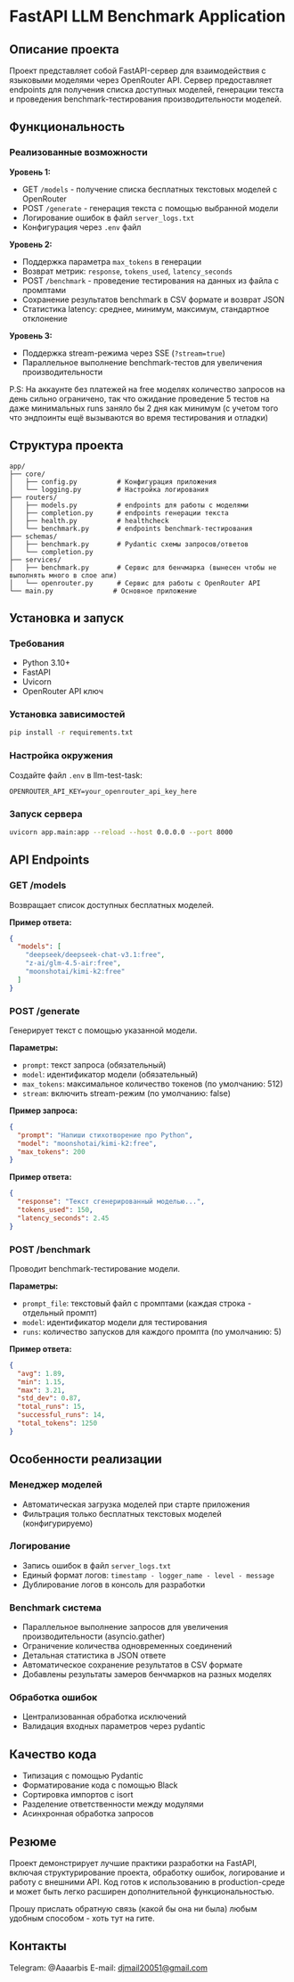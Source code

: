 # FastAPI LLM Benchmark Application

## Описание проекта

Проект представляет собой FastAPI-сервер для взаимодействия с языковыми моделями через OpenRouter API. Сервер предоставляет endpoints для получения списка доступных моделей, генерации текста и проведения benchmark-тестирования производительности моделей.

## Функциональность

### Реализованные возможности

**Уровень 1:**
- GET `/models` - получение списка бесплатных текстовых моделей с OpenRouter
- POST `/generate` - генерация текста с помощью выбранной модели
- Логирование ошибок в файл `server_logs.txt`
- Конфигурация через `.env` файл

**Уровень 2:**
- Поддержка параметра `max_tokens` в генерации
- Возврат метрик: `response`, `tokens_used`, `latency_seconds`
- POST `/benchmark` - проведение тестирования на данных из файла с промптами
- Сохранение результатов benchmark в CSV формате и возврат JSON
- Статистика latency: среднее, минимум, максимум, стандартное отклонение

**Уровень 3:**
- Поддержка stream-режима через SSE (`?stream=true`)
- Параллельное выполнение benchmark-тестов для увеличения производительности

P.S: На аккаунте без платежей на free моделях количество запросов на день сильно ограничено,
так что ожидание проведение 5 тестов на даже минимальных runs заняло бы 2 дня как минимум
(с учетом того что эндпоинты ещё вызываются во время тестирования и отладки)

## Структура проекта

```
app/
├── core/
│   ├── config.py          # Конфигурация приложения
│   └── logging.py         # Настройка логирования
├── routers/
│   ├── models.py          # endpoints для работы с моделями
│   ├── completion.py      # endpoints генерации текста
│   ├── health.py          # healthcheck
│   └── benchmark.py       # endpoints benchmark-тестирования
├── schemas/
│   ├── benchmark.py       # Pydantic схемы запросов/ответов
│   └── completion.py      
├── services/
│   ├── benchmark.py       # Сервис для бенчмарка (вынесен чтобы не выполнять много в слое апи)
│   └── openrouter.py      # Сервис для работы с OpenRouter API
└── main.py               # Основное приложение
```

## Установка и запуск

### Требования
- Python 3.10+
- FastAPI
- Uvicorn
- OpenRouter API ключ

### Установка зависимостей
```bash
pip install -r requirements.txt
```

### Настройка окружения
Создайте файл `.env` в llm-test-task:
```env
OPENROUTER_API_KEY=your_openrouter_api_key_here
```

### Запуск сервера
```bash
uvicorn app.main:app --reload --host 0.0.0.0 --port 8000
```

## API Endpoints

### GET /models
Возвращает список доступных бесплатных моделей.

**Пример ответа:**
```json
{
  "models": [
    "deepseek/deepseek-chat-v3.1:free",
    "z-ai/glm-4.5-air:free", 
    "moonshotai/kimi-k2:free"
  ]
}
```

### POST /generate
Генерирует текст с помощью указанной модели.

**Параметры:**
- `prompt`: текст запроса (обязательный)
- `model`: идентификатор модели (обязательный)
- `max_tokens`: максимальное количество токенов (по умолчанию: 512)
- `stream`: включить stream-режим (по умолчанию: false)

**Пример запроса:**
```json
{
  "prompt": "Напиши стихотворение про Python",
  "model": "moonshotai/kimi-k2:free",
  "max_tokens": 200
}
```

**Пример ответа:**
```json
{
  "response": "Текст сгенерированный моделью...",
  "tokens_used": 150,
  "latency_seconds": 2.45
}
```

### POST /benchmark
Проводит benchmark-тестирование модели.

**Параметры:**
- `prompt_file`: текстовый файл с промптами (каждая строка - отдельный промпт)
- `model`: идентификатор модели для тестирования
- `runs`: количество запусков для каждого промпта (по умолчанию: 5)

**Пример ответа:**
```json
{
  "avg": 1.89,
  "min": 1.15,
  "max": 3.21,
  "std_dev": 0.87,
  "total_runs": 15,
  "successful_runs": 14,
  "total_tokens": 1250
}
```

## Особенности реализации

### Менеджер моделей
- Автоматическая загрузка моделей при старте приложения
- Фильтрация только бесплатных текстовых моделей (конфигурируемо)

### Логирование
- Запись ошибок в файл `server_logs.txt`
- Единый формат логов: `timestamp - logger_name - level - message`
- Дублирование логов в консоль для разработки

### Benchmark система
- Параллельное выполнение запросов для увеличения производительности (asyncio.gather)
- Ограничение количества одновременных соединений
- Детальная статистика в JSON ответе
- Автоматическое сохранение результатов в CSV формате
- Добавлены результаты замеров бенчмарков на разных моделях

### Обработка ошибок
- Централизованная обработка исключений
- Валидация входных параметров через pydantic

## Качество кода

- Типизация с помощью Pydantic
- Форматирование кода с помощью Black
- Сортировка импортов с isort
- Разделение ответственности между модулями
- Асинхронная обработка запросов

## Резюме

Проект демонстрирует лучшие практики разработки на FastAPI, включая структурирование проекта, обработку ошибок, логирование и работу с внешними API. 
Код готов к использованию в production-среде и может быть легко расширен дополнительной функциональностью.

Прошу прислать обратную связь (какой бы она ни была) любым удобным способом - хоть тут на гите.

## Контакты

Telegram: @Aaaarbis
E-mail: djmail20051@gmail.com